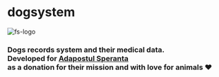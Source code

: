 # dogsystem

![fs-logo](https://user-images.githubusercontent.com/30357303/212910624-bcf8ad3c-8e21-4ec1-aa32-59f8d45fa0cc.png)

<h3>
Dogs records system and their medical data. <br>
Developed for <a target="blank" href="https://adapostulsperanta.ro/">Adapostul Speranta</a> <br>
as a donation for their mission and with love for animals ❤️
</h3>

